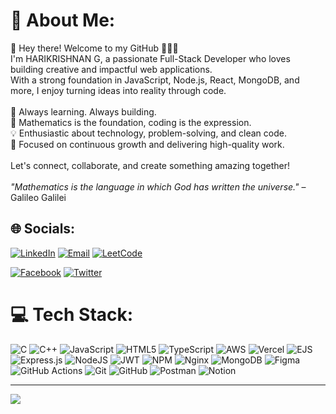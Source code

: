 # 💫 About Me:
👋 Hey there! Welcome to my GitHub 👨‍💻✨<br>I'm HARIKRISHNAN G, a passionate Full-Stack Developer who loves building creative and impactful web applications.<br>With a strong foundation in JavaScript, Node.js, React, MongoDB, and more, I enjoy turning ideas into reality through code.<br><br>🚀 Always learning. Always building.<br>🌌 Mathematics is the foundation, coding is the expression.<br>💡 Enthusiastic about technology, problem-solving, and clean code.<br>🎯 Focused on continuous growth and delivering high-quality work.<br><br>Let's connect, collaborate, and create something amazing together!<br><br>*"Mathematics is the language in which God has written the universe."* – Galileo Galilei  


## 🌐 Socials:
[![LinkedIn](https://img.shields.io/badge/LinkedIn-%230077B5.svg?logo=linkedin&logoColor=white)](https://linkedin.com/in/harikrishnan-g-1315721b7) 
[![Email](https://img.shields.io/badge/Email-D14836?logo=gmail&logoColor=white)](mailto:harikrishnangmonkuttan@gmail.com) 
[![LeetCode](https://img.shields.io/badge/LeetCode-%23FFA116.svg?logo=leetcode&logoColor=black)](https://leetcode.com/https://leetcode.com/u/HK_INTERNATIONAL/) 

[![Facebook](https://img.shields.io/badge/Facebook-%231877F2.svg?logo=facebook&logoColor=white)](https://facebook.com/https://www.facebook.com/profile.php?id=100009856531905) 
[![Twitter](https://img.shields.io/badge/Twitter-%231DA1F2.svg?logo=twitter&logoColor=white)](https://twitter.com/https://x.com/HKINTERNATION22) 


# 💻 Tech Stack:
![C](https://img.shields.io/badge/c-%2300599C.svg?style=for-the-badge&logo=c&logoColor=white) ![C++](https://img.shields.io/badge/c++-%2300599C.svg?style=for-the-badge&logo=c%2B%2B&logoColor=white) ![JavaScript](https://img.shields.io/badge/javascript-%23323330.svg?style=for-the-badge&logo=javascript&logoColor=%23F7DF1E) ![HTML5](https://img.shields.io/badge/html5-%23E34F26.svg?style=for-the-badge&logo=html5&logoColor=white) ![TypeScript](https://img.shields.io/badge/typescript-%23007ACC.svg?style=for-the-badge&logo=typescript&logoColor=white) ![AWS](https://img.shields.io/badge/AWS-%23FF9900.svg?style=for-the-badge&logo=amazon-aws&logoColor=white) ![Vercel](https://img.shields.io/badge/vercel-%23000000.svg?style=for-the-badge&logo=vercel&logoColor=white) ![EJS](https://img.shields.io/badge/ejs-%23B4CA65.svg?style=for-the-badge&logo=ejs&logoColor=black) ![Express.js](https://img.shields.io/badge/express.js-%23404d59.svg?style=for-the-badge&logo=express&logoColor=%2361DAFB) ![NodeJS](https://img.shields.io/badge/node.js-6DA55F?style=for-the-badge&logo=node.js&logoColor=white) ![JWT](https://img.shields.io/badge/JWT-black?style=for-the-badge&logo=JSON%20web%20tokens) ![NPM](https://img.shields.io/badge/NPM-%23CB3837.svg?style=for-the-badge&logo=npm&logoColor=white) ![Nginx](https://img.shields.io/badge/nginx-%23009639.svg?style=for-the-badge&logo=nginx&logoColor=white) ![MongoDB](https://img.shields.io/badge/MongoDB-%234ea94b.svg?style=for-the-badge&logo=mongodb&logoColor=white) ![Figma](https://img.shields.io/badge/figma-%23F24E1E.svg?style=for-the-badge&logo=figma&logoColor=white) ![GitHub Actions](https://img.shields.io/badge/github%20actions-%232671E5.svg?style=for-the-badge&logo=githubactions&logoColor=white) ![Git](https://img.shields.io/badge/git-%23F05033.svg?style=for-the-badge&logo=git&logoColor=white) ![GitHub](https://img.shields.io/badge/github-%23121011.svg?style=for-the-badge&logo=github&logoColor=white) ![Postman](https://img.shields.io/badge/Postman-FF6C37?style=for-the-badge&logo=postman&logoColor=white) ![Notion](https://img.shields.io/badge/Notion-%23000000.svg?style=for-the-badge&logo=notion&logoColor=white)

---
[![](https://visitcount.itsvg.in/api?id=Harikrishnang-cloud&icon=0&color=0)](https://visitcount.itsvg.in)

<!-- Proudly created with GPRM ( https://gprm.itsvg.in ) -->
